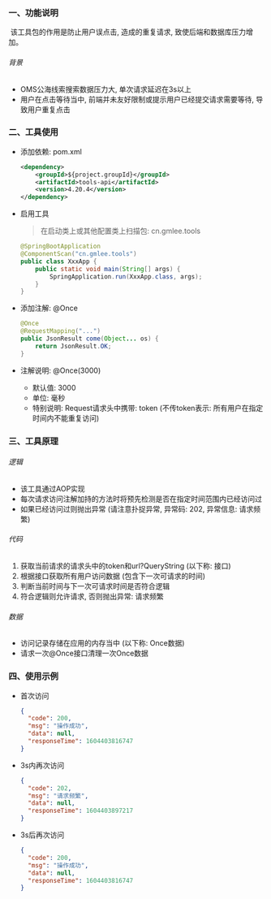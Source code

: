 ### 一、功能说明

​		该工具包的作用是防止用户误点击, 造成的重复请求, 致使后端和数据库压力增加。

###### 背景

- OMS公海线索搜索数据压力大, 单次请求延迟在3s以上
- 用户在点击等待当中, 前端并未友好限制或提示用户已经提交请求需要等待, 导致用户重复点击



### 二、工具使用

- 添加依赖: pom.xml

  ```xml
  <dependency>
      <groupId>${project.groupId}</groupId>
      <artifactId>tools-api</artifactId>
      <version>4.20.4</version>
  </dependency>
  ```

- 启用工具

  > 在启动类上或其他配置类上扫描包: cn.gmlee.tools

  ```java
  @SpringBootApplication
  @ComponentScan("cn.gmlee.tools")
  public class XxxApp {
      public static void main(String[] args) {
          SpringApplication.run(XxxApp.class, args);
      }
  }
  ```


- 添加注解: @Once

  ```java
  @Once
  @RequestMapping("...")
  public JsonResult come(Object... os) {
      return JsonResult.OK;
  }
  ```

- 注解说明: @Once(3000)

  - 默认值: 3000
  - 单位: 毫秒
  - 特别说明: Request请求头中携带: token (不传token表示: 所有用户在指定时间内不能重复访问)



### 三、工具原理

###### 逻辑

- 该工具通过AOP实现
- 每次请求访问注解加持的方法时将预先检测是否在指定时间范围内已经访问过
- 如果已经访问过则抛出异常 (请注意扑捉异常, 异常码: 202, 异常信息: 请求频繁)



###### 代码

1. 获取当前请求的请求头中的token和url?QueryString (以下称: 接口)
2. 根据接口获取所有用户访问数据 (包含下一次可请求的时间)
3. 判断当前时间与下一次可请求时间是否符合逻辑
4. 符合逻辑则允许请求, 否则抛出异常: 请求频繁



###### 数据

- 访问记录存储在应用的内存当中 (以下称: Once数据)
- 请求一次@Once接口清理一次Once数据





### 四、使用示例

- 首次访问

  ```json
  {
    "code": 200,
    "msg": "操作成功",
    "data": null,
    "responseTime": 1604403816747
  }
  ```

- 3s内再次访问

  ```json
  {
    "code": 202,
    "msg": "请求频繁",
    "data": null,
    "responseTime": 1604403897217
  }
  ```

- 3s后再次访问

  ```json
  {
    "code": 200,
    "msg": "操作成功",
    "data": null,
    "responseTime": 1604403816747
  }
  ```



